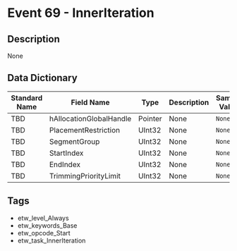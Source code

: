 # Event 69 - InnerIteration

## Description
None

## Data Dictionary
|Standard Name|Field Name|Type|Description|Sample Value|
|---|---|---|---|---|
|TBD|hAllocationGlobalHandle|Pointer|None|`None`|
|TBD|PlacementRestriction|UInt32|None|`None`|
|TBD|SegmentGroup|UInt32|None|`None`|
|TBD|StartIndex|UInt32|None|`None`|
|TBD|EndIndex|UInt32|None|`None`|
|TBD|TrimmingPriorityLimit|UInt32|None|`None`|

## Tags
* etw_level_Always
* etw_keywords_Base
* etw_opcode_Start
* etw_task_InnerIteration
